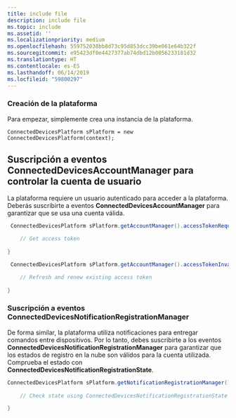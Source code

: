 ```yaml
---
title: include file
description: include file
ms.topic: include
ms.assetid: ''
ms.localizationpriority: medium
ms.openlocfilehash: 559752038bb8d73c95d853dcc39be061e64b322f
ms.sourcegitcommit: e95423df0e4427377ab74dbd12b0056233181d32
ms.translationtype: HT
ms.contentlocale: es-ES
ms.lasthandoff: 06/14/2019
ms.locfileid: "59800297"
---
```

### <a name="create-the-platform"></a>Creación de la plataforma

Para empezar, simplemente crea una instancia de la plataforma.

`ConnectedDevicesPlatform sPlatform = new ConnectedDevicesPlatform(context);`

## <a name="subscribe-to-connecteddevicesaccountmanager-events-to-handle-the-user-account"></a>Suscripción a eventos ConnectedDevicesAccountManager para controlar la cuenta de usuario 

La plataforma requiere un usuario autenticado para acceder a la plataforma.  Deberás suscribirte a eventos **ConnectedDevicesAccountManager** para garantizar que se usa una cuenta válida. 

```Java
 ConnectedDevicesPlatform sPlatform.getAccountManager().accessTokenRequested().subscribe((accountManager, args) -> {

    // Get access token
                 
}
```

```Java
 ConnectedDevicesPlatform sPlatform.getAccountManager().accessTokenInvalidated().subscribe((accountManager, args) -> {

    // Refresh and renew existing access token
    
}
```


### <a name="subscribe-to-connecteddevicesnotificationregistrationmanager-events"></a>Suscripción a eventos ConnectedDevicesNotificationRegistrationManager

De forma similar, la plataforma utiliza notificaciones para entregar comandos entre dispositivos.  Por lo tanto, debes suscribirte a los eventos **ConnectedDevicesNotificationRegistrationManager** para garantizar que los estados de registro en la nube son válidos para la cuenta utilizada.  Comprueba el estado con **ConnectedDevicesNotificationRegistrationState**.

```Java
ConnectedDevicesPlatform sPlatform.getNotificationRegistrationManager().notificationRegistrationStateChanged().subscribe((notificationRegistrationManager, args) -> {
    
    // Check state using ConnectedDevicesNotificationRegistrationState enum

}
```